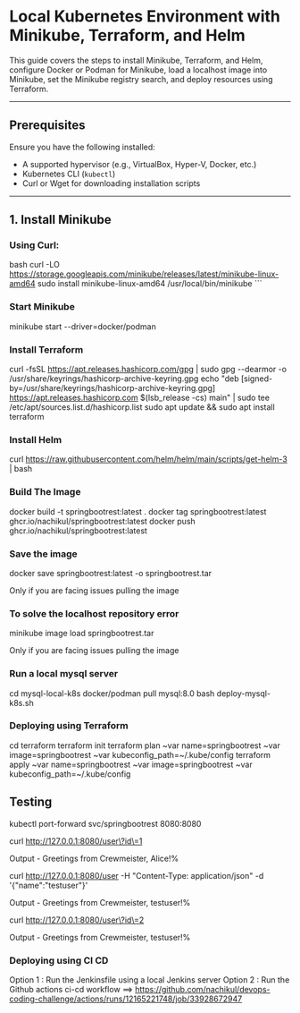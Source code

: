 # Local Kubernetes Environment with Minikube, Terraform, and Helm

This guide covers the steps to install Minikube, Terraform, and Helm, configure Docker or Podman for Minikube, load a localhost image into Minikube, set the Minikube registry search, and deploy resources using Terraform.

---

## Prerequisites

Ensure you have the following installed:

- A supported hypervisor (e.g., VirtualBox, Hyper-V, Docker, etc.)
- Kubernetes CLI (`kubectl`)
- Curl or Wget for downloading installation scripts

---

## 1. Install Minikube

### Using Curl:

bash
curl -LO https://storage.googleapis.com/minikube/releases/latest/minikube-linux-amd64
sudo install minikube-linux-amd64 /usr/local/bin/minikube ```

### Start Minikube

minikube start --driver=docker/podman


### Install Terraform

curl -fsSL https://apt.releases.hashicorp.com/gpg | sudo gpg --dearmor -o /usr/share/keyrings/hashicorp-archive-keyring.gpg
echo "deb [signed-by=/usr/share/keyrings/hashicorp-archive-keyring.gpg] https://apt.releases.hashicorp.com $(lsb_release -cs) main" | sudo tee /etc/apt/sources.list.d/hashicorp.list
sudo apt update && sudo apt install terraform

### Install Helm

curl https://raw.githubusercontent.com/helm/helm/main/scripts/get-helm-3 | bash

### Build The Image

docker build -t springbootrest:latest .
docker tag springbootrest:latest ghcr.io/nachikul/springbootrest:latest
docker push ghcr.io/nachikul/springbootrest:latest

### Save the image

docker save springbootrest:latest -o springbootrest.tar

Only if you are facing issues pulling the image

### To solve the localhost repository error

minikube image load springbootrest.tar

Only if you are facing issues pulling the image

### Run a local mysql server

cd mysql-local-k8s
docker/podman pull mysql:8.0
bash deploy-mysql-k8s.sh

### Deploying using Terraform

cd terraform
terraform init
terraform plan ~var name=springbootrest ~var image=springbootrest ~var kubeconfig_path=~/.kube/config
terraform apply ~var name=springbootrest ~var image=springbootrest ~var kubeconfig_path=~/.kube/config

## Testing
kubectl port-forward svc/springbootrest 8080:8080

curl http://127.0.0.1:8080/user\?id\=1

Output -
Greetings from Crewmeister, Alice!%

curl http://127.0.0.1:8080/user -H "Content-Type: application/json" -d '{"name":"testuser"}'

Output -
Greetings from Crewmeister, testuser!%

curl http://127.0.0.1:8080/user\?id\=2

Output -
Greetings from Crewmeister, testuser!%
### Deploying using CI CD

Option 1 : Run the Jenkinsfile using a local Jenkins server
Option 2 : Run the Github actions ci-cd workflow ==> https://github.com/nachikul/devops-coding-challenge/actions/runs/12165221748/job/33928672947